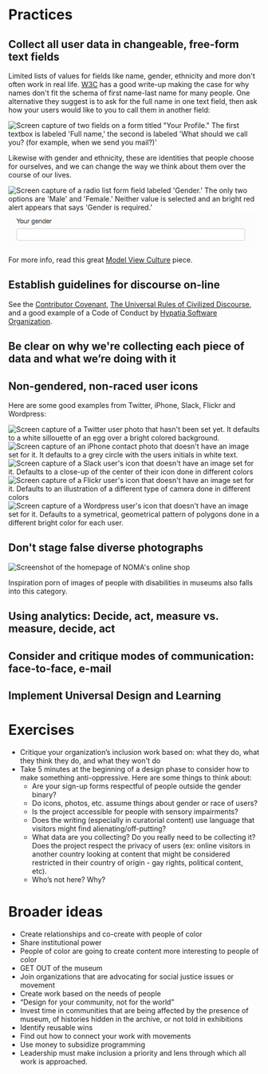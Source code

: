 # Practices

## Collect all user data in changeable, free-form text fields
Limited lists of values for fields like name, gender, ethnicity and more
don't often work in real
life. [W3C](https://www.w3.org/International/questions/qa-personal-names)
has a good write-up making the case for why names don't fit the schema
of first name-last name for many people. One alternative they suggest
is to ask for the full name in one text field, then ask how your users
would like to you to call them in another field:

![Screen capture of two fields on a form titled "Your Profile." The
 first textbox is labeled 'Full name,' the second is labeled 'What
 should we call you? (for example, when we send you mail?)'](images/profile-names.png)

Likewise with gender and
ethnicity, these are identities that people choose for ourselves, and
we can change the way we think about them over the course of our
lives.

![Screen capture of a radio list form field labeled 'Gender.' The only
 two options are 'Male' and 'Female.' Neither value is selected and an
bright red alert appears that says 'Gender is
 required.'](images/gender-rdio.png) ![Screen capture of a text form field labeled 'Your gender.'](images/gender-diaspora.png)

For more info, read this great [Model View
Culture](https://modelviewculture.com/pieces/the-argument-for-free-form-input)
piece.

## Establish guidelines for discourse on-line
See the [Contributor Covenant](http://contributor-covenant.org), [The
Universal Rules of Civilized
Discourse](http://blog.discourse.org/2013/03/the-universal-rules-of-civilized-discourse/),
and a good example of a Code of Conduct by [Hypatia Software
Organization](http://hypatiasoftware.org/code-of-conduct/).

## Be clear on why we're collecting each piece of data and what we’re doing with it

## Non-gendered, non-raced user icons
Here are some good examples from Twitter, iPhone, Slack, Flickr and Wordpress:

![Screen capture of a Twitter user photo that hasn't been set yet. It
 defaults to a white sillouette of an egg over a bright colored
 background.](images/twitter-egg.png) ![Screen capture of an iPhone contact photo that doesn't have an image
 set for it. It defaults to a grey circle with the users initials in
 white text.](images/iphone-initials.png) ![Screen capture of a Slack user's icon that doesn't have an image
 set for it. Defaults to a close-up of the center of their icon done
 in different colors](images/slack-hash.png) ![Screen capture of a Flickr user's icon that doesn't have an image
 set for it. Defaults to an illustration of a different type
of camera done in different colors](images/flickr-camera.png) ![Screen capture of a Wordpress user's icon that doesn't have an image
 set for it. Defaults to a symetrical, geometrical pattern of
polygons done in a different bright color for each user.](images/wordpress-geometrics.png)

## Don't stage false diverse photographs

![Screenshot of the homepage of NOMA's online
 shop](images/noma-shop.png)

Inspiration porn of images of people with disabilities in museums also
falls into this category.

## Using analytics: Decide, act, measure vs. measure, decide, act

## Consider and critique modes of communication: face-to-face, e-mail

## Implement Universal Design and Learning

# Exercises

- Critique your organization’s inclusion work based on: what they do, what they think they do, and what they won't do
- Take 5 minutes at the beginning of a design phase to consider how to make something anti-oppressive. Here are some things to think about:
  - Are your sign-up forms respectful of people outside the gender binary?
  - Do icons, photos, etc. assume things about gender or race of users?
  - Is the project accessible for people with sensory impairments?
  - Does the writing (especially in curatorial content) use language that visitors might find alienating/off-putting?
  - What data are you collecting? Do you really need to be collecting it? Does the project respect the privacy of users (ex: online visitors in another country looking at content that might be considered restricted in their country of origin - gay rights, political content, etc).
  - Who’s not here? Why?

# Broader ideas
- Create relationships and co-create with people of color
- Share institutional power
- People of color are going to create content more interesting to people of color
- GET OUT of the museum
- Join organizations that are advocating for social justice issues or movement
- Create work based on the needs of people
- “Design for your community, not for the world”
- Invest time in communities that are being affected by the presence of museum, of histories hidden in the archive, or not told in exhibitions
- Identify reusable wins
- Find out how to connect your work with movements
- Use money to subsidize programming
- Leadership must make inclusion a priority and lens through which all work is approached.
